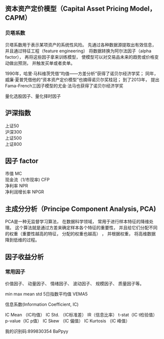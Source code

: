 ## 资本资产定价模型（Capital Asset Pricing Model， CAPM）  
### 贝塔系数  
贝塔系数用于表示某项资产的系统性风险。 
先通过各种数据源提取出有效信息， 并且通过特征工程（feature engineering） 将数据转换为阿尔法因子（alpha factor）， 再将这些因子拿来训练模型， 使模型可以对交易品未来的趋势或价格变动做出预测， 并触发买单或者卖单。 

1990年，哈里·马科维茨凭借“均值——方差分析”获得了诺贝尔经济学奖； 
同年， 威廉·夏普凭借他的“资本资产定价模型”也摘得诺贝尔奖桂冠； 
到了2013年， 提出Fama-French三因子模型的尤金·法马也获得了诺贝尔经济学奖


量化选股因子、量化择时因子

## 沪深指数  
上证50  
沪深300  
上证500  
上证800  

## 因子 factor  
市值 MC  
现金流（1/市现率) CFP  
净利率 NPR  
净利润增长率 NPGR  

## 主成分分析（Principe Component Analysis, PCA)  
PCA是一种无监督学习算法， 在数据科学领域， 常用于进行样本特征的降维处理。 这个算法就是通过方差来确定样本各个特征的重要性， 并且给它们分配不同的权重（重要性越高的特征， 分配的权重也越高） ， 并根据权重， 将高维数据降到低维的过程。 


## 因子收益分析  
### 常用因子  
价值因子、 动量因子、 情绪因子、 波动因子、 规模因子、 质量因子等。

min max mean std
5日指数平均值 VEMA5

信息系数(Information Coefficient, IC)

IC Mean （IC均值）
IC Std. （IC标准差）
IR（信息比率）
t-stat（IC t检验值）
p-value（IC p值）
IC Skew （IC 偏值）
IC Kurtosis （IC 峰值）


我的识别码:899830354
BaPpyy
